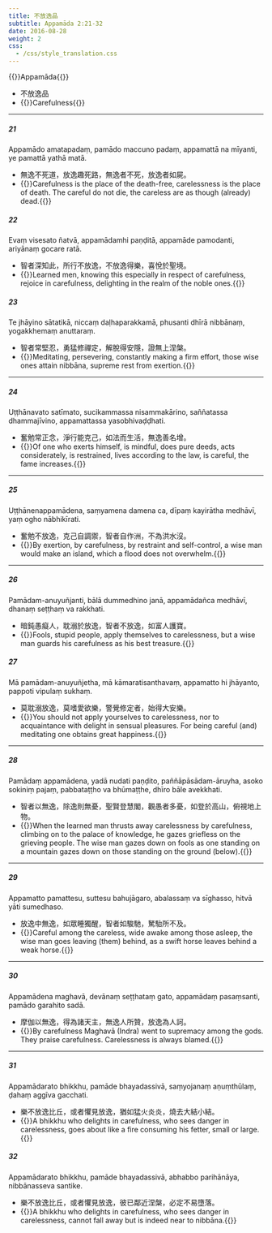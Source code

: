 ```yaml
---
title: 不放逸品
subtitle: Appamāda 2:21-32
date: 2016-08-28
weight: 2
css:
  - /css/style_translation.css
---
```


{{<subtitle>}}Appamāda{{</subtitle>}}

- 不放逸品
- {{<serif>}}Carefulness{{</serif>}}

---

##### 21

Appamādo amatapadaṃ, pamādo maccuno padaṃ, appamattā na mīyanti, ye pamattā yathā matā.

- 無逸不死道，放逸趣死路，無逸者不死，放逸者如屍。
- {{<serif>}}Carefulness is the place of the death-free, carelessness is the place of death. The careful do not die, the careless are as though (already) dead.{{</serif>}}

##### 22

Evaṃ visesato ñatvā, appamādamhi paṇḍitā, appamāde pamodanti, ariyānaṃ gocare ratā.

- 智者深知此，所行不放逸，不放逸得樂，喜悅於聖境。
- {{<serif>}}Learned men, knowing this especially in respect of carefulness, rejoice in carefulness, delighting in the realm of the noble ones.{{</serif>}}

##### 23

Te jhāyino sātatikā, niccaṃ daḷhaparakkamā, phusanti dhīrā nibbānaṃ, yogakkhemaṃ anuttaraṃ.

- 智者常堅忍，勇猛修禪定，解脫得安隱，證無上涅槃。
- {{<serif>}}Meditating, persevering, constantly making a firm effort, those wise ones attain nibbāna, supreme rest from exertion.{{</serif>}}

---

##### 24

Uṭṭhānavato satīmato, sucikammassa nisammakārino, saññatassa dhammajīvino, appamattassa yasobhivaḍḍhati.

- 奮勉常正念，淨行能克己，如法而生活，無逸善名增。
- {{<serif>}}Of one who exerts himself, is mindful, does pure deeds, acts considerately, is restrained, lives according to the law, is careful, the fame increases.{{</serif>}}

---

##### 25

Uṭṭhānenappamādena, saṃyamena damena ca, dīpaṃ kayirātha medhāvī, yaṃ ogho nābhikīrati.

- 奮勉不放逸，克己自調禦，智者自作洲，不為洪水沒。
- {{<serif>}}By exertion, by carefulness, by restraint and self-control, a wise man would make an island, which a flood does not overwhelm.{{</serif>}}

---

##### 26

Pamādam-anuyuñjanti, bālā dummedhino janā, appamādañca medhāvī, dhanaṃ seṭṭhaṃ va rakkhati.

- 暗鈍愚癡人，耽溺於放逸，智者不放逸，如富人護寶。
- {{<serif>}}Fools, stupid people, apply themselves to carelessness, but a wise man guards his carefulness as his best treasure.{{</serif>}}

##### 27

Mā pamādam-anuyuñjetha, mā kāmaratisanthavaṃ, appamatto hi jhāyanto, pappoti vipulaṃ sukhaṃ.

- 莫耽溺放逸，莫嗜愛欲樂，警覺修定者，始得大安樂。
- {{<serif>}}You should not apply yourselves to carelessness, nor to acquaintance with delight in sensual pleasures. For being careful (and) meditating one obtains great happiness.{{</serif>}}

---

##### 28

Pamādaṃ appamādena, yadā nudati paṇḍito, paññāpāsādam-āruyha, asoko sokiniṃ pajaṃ, pabbataṭṭho va bhūmaṭṭhe, dhīro bāle avekkhati.

- 智者以無逸，除逸則無憂，聖賢登慧閣，觀愚者多憂，如登於高山，俯視地上物。
- {{<serif>}}When the learned man thrusts away carelessness by carefulness, climbing on to the palace of knowledge, he gazes griefless on the grieving people. The wise man gazes down on fools as one standing on a mountain gazes down on those standing on the ground (below).{{</serif>}}

---

##### 29

Appamatto pamattesu, suttesu bahujāgaro, abalassaṃ va sīghasso, hitvā yāti sumedhaso.

- 放逸中無逸，如眾睡獨醒，智者如駿馳，駑駘所不及。
- {{<serif>}}Careful among the careless, wide awake among those asleep, the wise man goes leaving (them) behind, as a swift horse leaves behind a weak horse.{{</serif>}}

---

##### 30

Appamādena maghavā, devānaṃ seṭṭhataṃ gato, appamādaṃ pasaṃsanti, pamādo garahito sadā.

- 摩伽以無逸，得為諸天主，無逸人所贊，放逸為人訶。
- {{<serif>}}By carefulness Maghavā (Indra) went to supremacy among the gods. They praise carefulness. Carelessness is always blamed.{{</serif>}}

---

##### 31

Appamādarato bhikkhu, pamāde bhayadassivā, saṃyojanaṃ aṇuṃthūlaṃ, ḍahaṃ aggīva gacchati.

- 樂不放逸比丘，或者懼見放逸，猶如猛火炎炎，燒去大結小結。
- {{<serif>}}A bhikkhu who delights in carefulness, who sees danger in carelessness, goes about like a fire consuming his fetter, small or large.{{</serif>}}

##### 32

Appamādarato bhikkhu, pamāde bhayadassivā, abhabbo parihānāya, nibbānasseva santike.

- 樂不放逸比丘，或者懼見放逸，彼已鄰近涅槃，必定不易墮落。
- {{<serif>}}A bhikkhu who delights in carefulness, who sees danger in carelessness, cannot fall away but is indeed near to nibbāna.{{</serif>}}